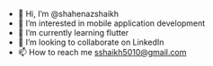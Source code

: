 - 👋 Hi, I’m @shahenazshaikh
- 👀 I’m interested in mobile application development
- 🌱 I’m currently learning flutter
- 💞️ I’m looking to collaborate on LinkedIn
- 📫 How to reach me sshaikh5010@gmail.com

<!---
shahenazshaikh/shahenazshaikh is a ✨ special ✨ repository because its `README.md` (this file) appears on your GitHub profile.
You can click the Preview link to take a look at your changes.
--->
